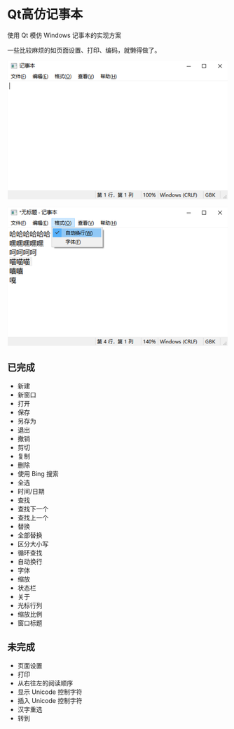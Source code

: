 Qt高仿记事本
===

使用 Qt 模仿 Windows 记事本的实现方案

一些比较麻烦的如页面设置、打印、编码，就懒得做了。

![](screenshots/p1.png)

![](screenshots/p2.png)

## 已完成

- 新建
- 新窗口
- 打开
- 保存
- 另存为
- 退出
- 撤销
- 剪切
- 复制
- 删除
- 使用 Bing 搜索
- 全选
- 时间/日期
- 查找
- 查找下一个
- 查找上一个
- 替换
- 全部替换
- 区分大小写
- 循环查找
- 自动换行
- 字体
- 缩放
- 状态栏
- 关于
- 光标行列
- 缩放比例
- 窗口标题



## 未完成

- 页面设置
- 打印
- 从右往左的阅读顺序
- 显示 Unicode 控制字符
- 插入 Unicode 控制字符
- 汉字重选
- 转到
